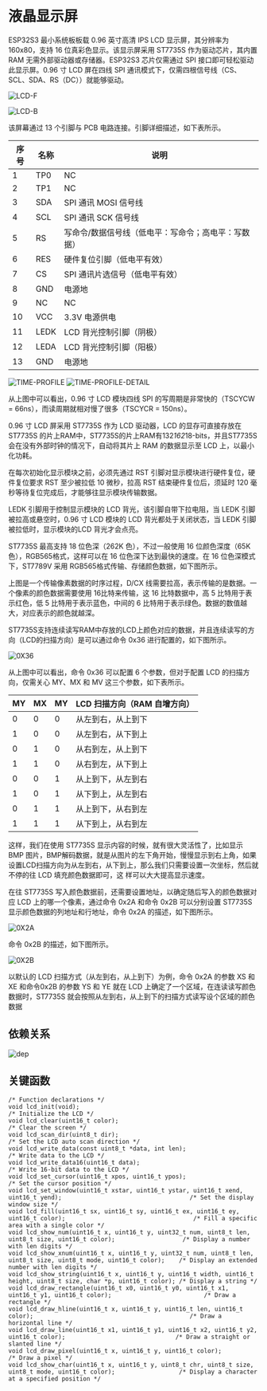 # 液晶显示屏

ESP32S3 最小系统板板载 0.96 英寸高清 IPS LCD 显示屏，其分辨率为 160x80，支持 16 位真彩色显示。该显示屏采用 ST7735S 作为驱动芯片，其内置 RAM 无需外部驱动器或存储器。ESP32S3 芯片仅需通过 SPI 接口即可轻松驱动此显示屏。0.96 寸 LCD 屏在四线 SPI 通讯模式下，仅需四根信号线（CS、SCL、SDA、RS（DC））就能够驱动。

![LCD-F](LCD-F.png)

![LCD-B](LCD-B.png)

该屏幕通过 13 个引脚与 PCB 电路连接。引脚详细描述，如下表所示。

| 序号 | 名称  | 说明                                   |
|------|-------|----------------------------------------|
| 1    | TP0   | NC                                     |
| 2    | TP1   | NC                                     |
| 3    | SDA   | SPI 通讯 MOSI 信号线                  |
| 4    | SCL   | SPI 通讯 SCK 信号线                   |
| 5    | RS    | 写命令/数据信号线（低电平：写命令；高电平：写数据） |
| 6    | RES   | 硬件复位引脚（低电平有效）            |
| 7    | CS    | SPI 通讯片选信号（低电平有效）        |
| 8    | GND   | 电源地                                 |
| 9    | NC    | NC                                     |
| 10   | VCC   | 3.3V 电源供电                          |
| 11   | LEDK  | LCD 背光控制引脚（阴极）              |
| 12   | LEDA  | LCD 背光控制引脚（阳极）              |
| 13   | GND   | 电源地                                 |

![TIME-PROFILE](TIME-PROFILE.png)
![TIME-PROFILE-DETAIL](TIME-PROFILE-DETAIL.png)

从上图中可以看出，0.96 寸 LCD 模块四线 SPI 的写周期是非常快的（TSCYCW = 66ns），而读周期就相对慢了很多（TSCYCR = 150ns）。

0.96 寸 LCD 屏采用 ST7735S 作为 LCD 驱动器，LCD 的显存可直接存放在 ST7735S 的片上RAM中，ST7735S的片上RAM有132*162*18-bits，并且ST7735S会在没有外部时钟的情况下，自动将其片上 RAM 的数据显示至 LCD 上，以最小化功耗。

在每次初始化显示模块之前，必须先通过 RST 引脚对显示模块进行硬件复位，硬件复位要求 RST 至少被拉低 10 微秒，拉高 RST 结束硬件复位后，须延时 120 毫秒等待复位完成后，才能够往显示模块传输数据。

LEDK 引脚用于控制显示模块的 LCD 背光，该引脚自带下拉电阻，当 LEDK 引脚被拉高或悬空时，0.96 寸 LCD 模块的 LCD 背光都处于关闭状态，当 LEDK 引脚被拉低时，显示模块的LCD 背光才会点亮。

ST7735S 最高支持 18 位色深（262K 色），不过一般使用 16 位颜色深度（65K 色），RGB565格式，这样可以在 16 位色深下达到最快的速度。在 16 位色深模式下，ST7789V 采用 RGB565格式传输、存储颜色数据，如下图所示。

上图是一个传输像素数据的时序过程，D/CX 线需要拉高，表示传输的是数据。一个像素的颜色数据需要使用 16比特来传输，这 16 比特数据中，高 5 比特用于表示红色，低 5 比特用于表示蓝色，中间的 6 比特用于表示绿色。数据的数值越大，对应表示的颜色就越深。

ST7735S支持连续读写RAM中存放的LCD上颜色对应的数据，并且连续读写的方向（LCD的扫描方向）是可以通过命令 0x36 进行配置的，如下图所示。

![0X36](0X36.png)

从上图中可以看出，命令 0x36 可以配置 6 个参数，但对于配置 LCD 的扫描方向，仅需关心 MY、MX 和 MV 这三个参数，如下表所示。

| MY | MX | MY | LCD 扫描方向（RAM 自增方向）        |
|----|----|----|------------------------------------|
| 0  | 0  | 0  | 从左到右，从上到下                |
| 1  | 0  | 0  | 从左到右，从下到上                |
| 0  | 1  | 0  | 从右到左，从上到下                |
| 1  | 1  | 0  | 从右到左，从下到上                |
| 0  | 0  | 1  | 从上到下，从左到右                |
| 1  | 0  | 1  | 从下到上，从左到右                |
| 0  | 1  | 1  | 从上到下，从右到左                |
| 1  | 1  | 1  | 从下到上，从右到左                |

这样，我们在使用 ST7735S 显示内容的时候，就有很大灵活性了，比如显示 BMP 图片，BMP解码数据，就是从图片的左下角开始，慢慢显示到右上角，如果设置LCD扫描方向为从左到右，从下到上，那么我们只需要设置一次坐标，然后就不停的往 LCD 填充颜色数据即可，这
样可以大大提高显示速度。

在往 ST7735S 写入颜色数据前，还需要设置地址，以确定随后写入的颜色数据对应 LCD 上的哪一个像素，通过命令 0x2A 和命令 0x2B 可以分别设置 ST7735S 显示颜色数据的列地址和行地址，命令 0x2A 的描述，如下图所示。

![0X2A](0X2A.png)

命令 0x2B 的描述，如下图所示。

![0X2B](0X2B.png)

以默认的 LCD 扫描方式（从左到右，从上到下）为例，命令 0x2A 的参数 XS 和 XE 和命令0x2B 的参数 YS 和 YE 就在 LCD 上确定了一个区域，在连读读写颜色数据时，ST7735S 就会按照从左到右，从上到下的扫描方式读写设个区域的颜色数据

## 依赖关系

![dep](dep-06-spi-lcd.png)

## 关键函数

```plaintext
/* Function declarations */
void lcd_init(void);                                                                                                  /* Initialize the LCD */
void lcd_clear(uint16_t color);                                                                                       /* Clear the screen */
void lcd_scan_dir(uint8_t dir);                                                                                       /* Set the LCD auto scan direction */
void lcd_write_data(const uint8_t *data, int len);                                                                    /* Write data to the LCD */
void lcd_write_data16(uint16_t data);                                                                                 /* Write 16-bit data to the LCD */
void lcd_set_cursor(uint16_t xpos, uint16_t ypos);                                                                    /* Set the cursor position */
void lcd_set_window(uint16_t xstar, uint16_t ystar, uint16_t xend, uint16_t yend);                                    /* Set the display window size */
void lcd_fill(uint16_t sx, uint16_t sy, uint16_t ex, uint16_t ey, uint16_t color);                                    /* Fill a specific area with a single color */
void lcd_show_num(uint16_t x, uint16_t y, uint32_t num, uint8_t len, uint8_t size, uint16_t color);                   /* Display a number with len digits */
void lcd_show_xnum(uint16_t x, uint16_t y, uint32_t num, uint8_t len, uint8_t size, uint8_t mode, uint16_t color);    /* Display an extended number with len digits */
void lcd_show_string(uint16_t x, uint16_t y, uint16_t width, uint16_t height, uint8_t size, char *p, uint16_t color); /* Display a string */
void lcd_draw_rectangle(uint16_t x0, uint16_t y0, uint16_t x1, uint16_t y1, uint16_t color);                          /* Draw a rectangle */
void lcd_draw_hline(uint16_t x, uint16_t y, uint16_t len, uint16_t color);                                            /* Draw a horizontal line */
void lcd_draw_line(uint16_t x1, uint16_t y1, uint16_t x2, uint16_t y2, uint16_t color);                               /* Draw a straight or slanted line */
void lcd_draw_pixel(uint16_t x, uint16_t y, uint16_t color);                                                          /* Draw a pixel */
void lcd_show_char(uint16_t x, uint16_t y, uint8_t chr, uint8_t size, uint8_t mode, uint16_t color);                  /* Display a character at a specified position */
```


